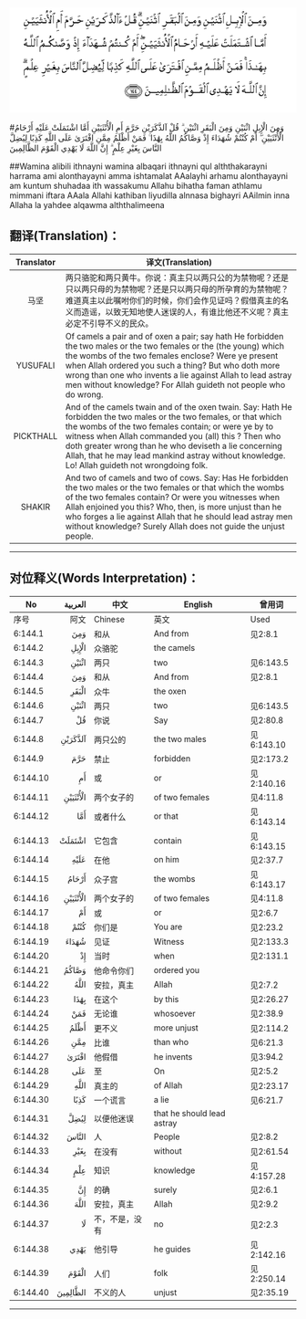 ![006:144](images/006_144.gif)

#وَمِنَ الْإِبِلِ اثْنَيْنِ وَمِنَ الْبَقَرِ اثْنَيْنِ ۗ قُلْ آلذَّكَرَيْنِ حَرَّمَ أَمِ الْأُنْثَيَيْنِ أَمَّا اشْتَمَلَتْ عَلَيْهِ أَرْحَامُ الْأُنْثَيَيْنِ ۖ أَمْ كُنْتُمْ شُهَدَاءَ إِذْ وَصَّاكُمُ اللَّهُ بِهَٰذَا ۚ فَمَنْ أَظْلَمُ مِمَّنِ افْتَرَىٰ عَلَى اللَّهِ كَذِبًا لِيُضِلَّ النَّاسَ بِغَيْرِ عِلْمٍ ۗ إِنَّ اللَّهَ لَا يَهْدِي الْقَوْمَ الظَّالِمِينَ

##Wamina alibili ithnayni wamina albaqari ithnayni qul alththakarayni harrama ami alonthayayni amma ishtamalat AAalayhi arhamu alonthayayni am kuntum shuhadaa ith wassakumu Allahu bihatha faman athlamu mimmani iftara AAala Allahi kathiban liyudilla alnnasa bighayri AAilmin inna Allaha la yahdee alqawma alththalimeena 

## 翻译(Translation)：

| Translator | 译文(Translation)                                            |
| :--------: | ------------------------------------------------------------ |
|    马坚    | 两只骆驼和两只黄牛。你说：真主只以两只公的为禁物呢？还是只以两只母的为禁物呢？还是只以两只母的所孕育的为禁物呢？难道真主以此嘱咐你们的时候，你们会作见证吗？假借真主的名义而造谣，以致无知地使人迷误的人，有谁比他还不义呢？真主必定不引导不义的民众。 |
|  YUSUFALI  | Of camels a pair and of oxen a pair; say hath He forbidden the two males or the two females or the (the young) which the wombs of the two females enclose? Were ye present when Allah ordered you such a thing? But who doth more wrong than one who invents a lie against Allah to lead astray men without knowledge? For Allah guideth not people who do wrong. |
| PICKTHALL  | And of the camels twain and of the oxen twain. Say: Hath He forbidden the two males or the two females, or that which the wombs of the two females contain; or were ye by to witness when Allah commanded you (all) this ? Then who doth greater wrong than he who deviseth a lie concerning Allah, that he may lead mankind astray without knowledge. Lo! Allah guideth not wrongdoing folk. |
|   SHAKIR   | And two of camels and two of cows. Say: Has He forbidden the two males or the two females or that which the wombs of the two females contain? Or were you witnesses when Allah enjoined you this? Who, then, is more unjust than he who forges a lie against Allah that he should lead astray men without knowledge? Surely Allah does not guide the unjust people. |

---

## 对位释义(Words Interpretation)：

| No   | العربية | 中文    | English | 曾用词 |
| ---- | ------: | ------- | ------- | ------ |
| 序号 |    阿文 | Chinese | 英文    | Used   |
| 6:144.1  | وَمِنَ      | 和从           | And from                   | 见2:8.1    |
| 6:144.2  | الْإِبِلِ    | 众骆驼         | the camels                 |            |
| 6:144.3  | اثْنَيْنِ    | 两只           | two                        | 见6:143.5  |
| 6:144.4  | وَمِنَ      | 和从           | And from                   | 见2:8.1    |
| 6:144.5  | الْبَقَرِ    | 众牛           | the oxen                   |            |
| 6:144.6  | اثْنَيْنِ    | 两只           | two                        | 见6:143.5  |
| 6:144.7  | قُلْ       | 你说           | Say                        | 见2:80.8   |
| 6:144.8  | آلذَّكَرَيْنِ  | 两只公的       | the two males              | 见6:143.10 |
| 6:144.9  | حَرَّمَ      | 禁止           | forbidden                  | 见2:173.2  |
| 6:144.10 | أَمِ       | 或             | or                         | 见2:140.16 |
| 6:144.11 | الْأُنْثَيَيْنِ | 两个女子的     | of two females             | 见4:11.8   |
| 6:144.12 | أَمَّا      | 或者什么       | or that                    | 见6:143.14 |
| 6:144.13 | اشْتَمَلَتْ   | 它包含         | contain                    | 见6:143.15 |
| 6:144.14 | عَلَيْهِ     | 在他           | on him                     | 见2:37.7   |
| 6:144.15 | أَرْحَامُ    | 众子宫         | the wombs                  | 见6:143.17 |
| 6:144.16 | الْأُنْثَيَيْنِ | 两个女子的     | of two females             | 见4:11.8   |
| 6:144.17 | أَمْ       | 或             | or                         | 见2:6.7    |
| 6:144.18 | كُنْتُمْ     | 你们是         | You are                    | 见2:23.2   |
| 6:144.19 | شُهَدَاءَ    | 见证           | Witness                    | 见2:133.3  |
| 6:144.20 | إِذْ       | 当时           | when                       | 见2:131.1  |
| 6:144.21 | وَصَّاكُمُ    | 他命令你们     | ordered you                |            |
| 6:144.22 | اللَّهُ     | 安拉，真主     | Allah                      | 见2:7.2    |
| 6:144.23 | بِهَٰذَا     | 在这个         | by this                    | 见2:26.27  |
| 6:144.24 | فَمَنْ      | 无论谁         | whosoever                  | 见2:38.9   |
| 6:144.25 | أَظْلَمُ     | 更不义         | more unjust                | 见2:114.2  |
| 6:144.26 | مِمَّنِ      | 比谁           | than who                   | 见6:21.3   |
| 6:144.27 | افْتَرَىٰ    | 他假借         | he invents                 | 见3:94.2   |
| 6:144.28 | عَلَى      | 至             | On                         | 见2:5.2    |
| 6:144.29 | اللَّهِ     | 真主的         | of Allah                   | 见2:23.17  |
| 6:144.30 | كَذِبًا     | 一个谎言       | a lie                      | 见6:21.7   |
| 6:144.31 | لِيُضِلَّ     | 以便他迷误     | that he should lead astray |            |
| 6:144.32 | النَّاسَ    | 人             | People                     | 见2:8.2    |
| 6:144.33 | بِغَيْرِ     | 在没有         | without                    | 见2:61.54  |
| 6:144.34 | عِلْمٍ      | 知识           | knowledge                  | 见4:157.28 |
| 6:144.35 | إِنَّ       | 的确           | surely                     | 见2:6.1    |
| 6:144.36 | اللَّهَ     | 安拉，真主     | Allah                      | 见2:9.2    |
| 6:144.37 | لَا       | 不，不是，没有 | no                         | 见2:2.3    |
| 6:144.38 | يَهْدِي     | 他引导         | he guides                  | 见2:142.16 |
| 6:144.39 | الْقَوْمَ    | 人们           | folk                       | 见2:250.14 |
| 6:144.40 | الظَّالِمِينَ | 不义的人       | unjust                     | 见2:35.19  |

---

